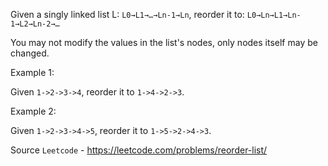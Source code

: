 Given a singly linked list L: `L0→L1→…→Ln-1→Ln`,
reorder it to: `L0→Ln→L1→Ln-1→L2→Ln-2→…`

You may not modify the values in the list's nodes, only nodes itself may be changed.

Example 1:

Given `1->2->3->4`, reorder it to `1->4->2->3`.

Example 2:

Given `1->2->3->4->5`, reorder it to `1->5->2->4->3`.

Source `Leetcode` - https://leetcode.com/problems/reorder-list/
